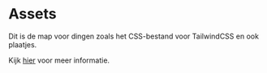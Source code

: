 # Assets

Dit is de map voor dingen zoals het CSS-bestand voor TailwindCSS en ook plaatjes.

Kijk [hier](https://v3.nuxtjs.org/docs/directory-structure/assets) voor meer informatie.
